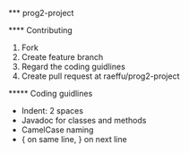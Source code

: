 *** prog2-project

**** Contributing
1. Fork
2. Create feature branch
3. Regard the coding guidlines
4. Create pull request at raeffu/prog2-project

***** Coding guidlines
* Indent: 2 spaces
* Javadoc for classes and methods
* CamelCase naming
* { on same line, } on next line
